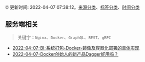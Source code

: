 :alarm_clock: 更新时间: 2022-04-07 07:38:12。[来源分类](../README.md)、[标签分类](../TAGS.md)、[时间分类](../TIMELINE.md)

## 服务端相关


> 关键字：`Nginx`、`Docker`、`GraphQL`、`REST`、`gRPC`



- [2022-04-07-BI-系统打包-Docker-镜像及容器化部署的具体实现](https://www.v2ex.com/t/845484) 
- [2022-04-07-Docker创始人的新产品Dagger好用吗？](https://toutiao.io/k/0cl3zma) 